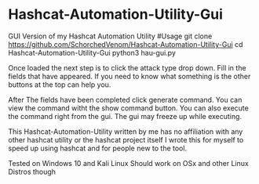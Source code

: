 # Hashcat-Automation-Utility-Gui
GUI Version of my Hashcat Automation Utility
#Usage
git clone https://github.com/SchorchedVenom/Hashcat-Automation-Utility-Gui
cd Hashcat-Automation-Utility-Gui
python3 hau-gui.py

Once loaded the next step is to click the attack type drop down.
Fill in the fields that have appeared.
If you need to know what something is the other buttons at the top can help you.

After The fields have been completed click generate command.
You can view the command witht the show command button.
You can also execute the command right from the gui.
The gui may freeze up while executing.

This Hashcat-Automation-Utility written by me has no affiliation with any other hashcat utility 
or the hashcat project itself I wrote this for myself to speed up using hashcat and for people new to the tool.

Tested on Windows 10 and Kali Linux Should work on OSx and other Linux Distros though
